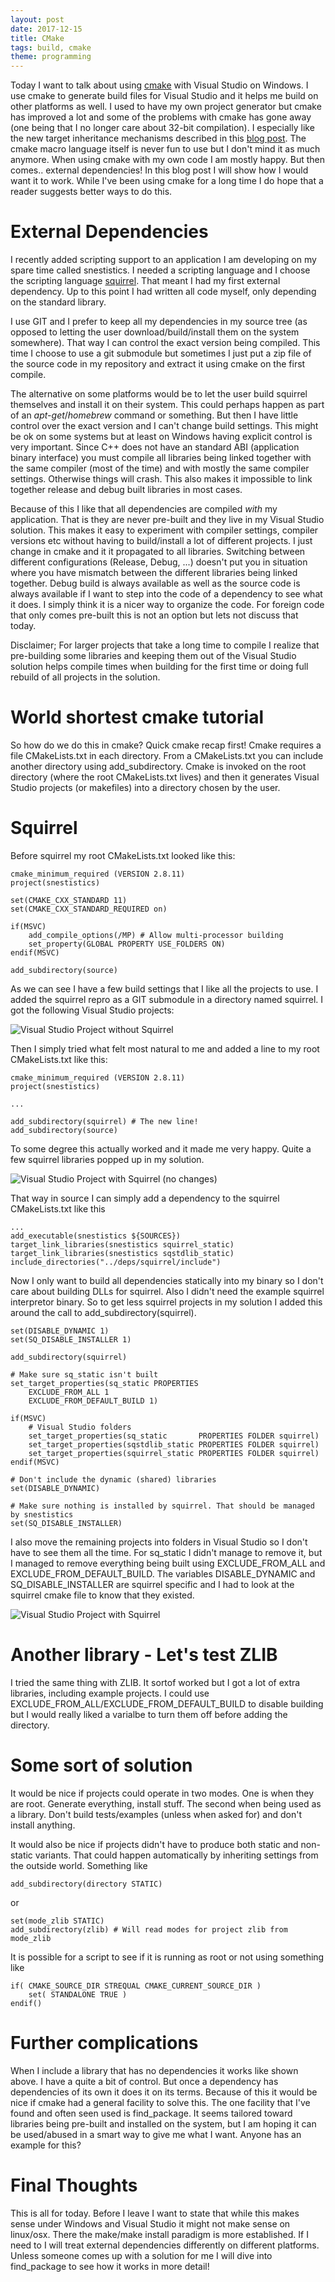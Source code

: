```yaml
---
layout: post
date: 2017-12-15
title: CMake
tags: build, cmake
theme: programming
---
```

Today I want to talk about using [cmake](https://cmake.org/) with Visual Studio on Windows. I use cmake to generate build files for Visual Studio and it helps me build on other platforms as well. I used to have my own project generator but cmake has improved a lot and some of the problems with cmake has gone away (one being that I no longer care about 32-bit compilation). I especially like the new target inheritance mechanisms described in this [blog post](https://schneide.wordpress.com/2016/04/08/modern-cmake-with-target_link_libraries/). The cmake macro language itself is never fun to use but I don't mind it as much anymore. When using cmake with my own code I am mostly happy. But then comes.. external dependencies! In this blog post I will show how I would want it to work. While I've been using cmake for a long time I do hope that a reader suggests better ways to do this.

# External Dependencies

I recently added scripting support to an application I am developing on my spare time called snestistics. I needed a scripting language and I choose the scripting language [squirrel](https://github.com/albertodemichelis/squirrel). That meant I had my first external dependency. Up to this point I had written all code myself, only depending on the standard library.

I use GIT and I prefer to keep all my dependencies in my source tree (as opposed to letting the user download/build/install them on the system somewhere). That way I can control the exact version being compiled. This time I choose to use a git submodule but sometimes I just put a zip file of the source code in my repository and extract it using cmake on the first compile.

The alternative on some platforms would be to let the user build squirrel themselves and install it on their system. This could perhaps happen as part of an *apt-get*/*homebrew* command or something. But then I have little control over the exact version and I can't change build settings. This might be ok on some systems but at least on Windows having explicit control is very important. Since C++ does not have an standard ABI (application binary interface) you must compile all libraries being linked together with the same compiler (most of the time) and with mostly the same compiler settings. Otherwise things will crash. This also makes it impossible to link together release and debug built libraries in most cases.

Because of this I like that all dependencies are compiled _with_ my application. That is they are never pre-built and they live in my Visual Studio solution. This makes it easy to experiment with compiler settings, compiler versions etc without having to build/install a lot of different projects. I just change in cmake and it it propagated to all libraries. Switching between different configurations (Release, Debug, ...) doesn't put you in situation where you have mismatch between the different libraries being linked together. Debug build is always available as well as the source code is always available if I want to step into the code of a dependency to see what it does. I simply think it is a nicer way to organize the code. For foreign code that only comes pre-built this is not an option but lets not discuss that today.

Disclaimer; For larger projects that take a long time to compile I realize that pre-building some libraries and keeping them out of the Visual Studio solution helps compile times when building for the first time or doing full rebuild of all projects in the solution.

# World shortest cmake tutorial

So how do we do this in cmake? Quick cmake recap first! Cmake requires a file CMakeLists.txt in each directory. From a CMakeLists.txt you can include another directory using add_subdirectory. Cmake is invoked on the root directory (where the root CMakeLists.txt lives) and then it generates Visual Studio projects (or makefiles) into a directory chosen by the user.

# Squirrel

Before squirrel my root CMakeLists.txt looked like this:
~~~~~~~~~~
cmake_minimum_required (VERSION 2.8.11)
project(snestistics)

set(CMAKE_CXX_STANDARD 11)
set(CMAKE_CXX_STANDARD_REQUIRED on)

if(MSVC)
	add_compile_options(/MP) # Allow multi-processor building
	set_property(GLOBAL PROPERTY USE_FOLDERS ON)
endif(MSVC)

add_subdirectory(source)
~~~~~~~~~~

As we can see I have a few build settings that I like all the projects to use. I added the squirrel repro as a GIT submodule in a directory named squirrel. I got the following Visual Studio projects:

![Visual Studio Project without Squirrel](images/cmake-1-1.png)

Then I simply tried what felt most natural to me and added a line to my root CMakeLists.txt like this:

~~~~~~~~~~
cmake_minimum_required (VERSION 2.8.11)
project(snestistics)

...

add_subdirectory(squirrel) # The new line!
add_subdirectory(source)
~~~~~~~~~~

To some degree this actually worked and it made me very happy. Quite a few squirrel libraries popped up in my solution.

![Visual Studio Project with Squirrel (no changes)](images/cmake-1-2.png)

That way in source I can simply add a dependency to the squirrel CMakeLists.txt like this

~~~~~~~~~~
...
add_executable(snestistics ${SOURCES})
target_link_libraries(snestistics squirrel_static)
target_link_libraries(snestistics sqstdlib_static)
include_directories("../deps/squirrel/include")
~~~~~~~~~~

Now I only want to build all dependencies statically into my binary so I don't care about building DLLs for squirrel. Also I didn't need the example squirrel interpretor binary. So to get less squirrel projects in my solution I added this around the call to add_subdirectory(squirrel).

~~~~~~~~~~
set(DISABLE_DYNAMIC 1)
set(SQ_DISABLE_INSTALLER 1)

add_subdirectory(squirrel)

# Make sure sq_static isn't built
set_target_properties(sq_static PROPERTIES 
	EXCLUDE_FROM_ALL 1
	EXCLUDE_FROM_DEFAULT_BUILD 1)

if(MSVC)
	# Visual Studio folders
	set_target_properties(sq_static       PROPERTIES FOLDER squirrel)
	set_target_properties(sqstdlib_static PROPERTIES FOLDER squirrel)
	set_target_properties(squirrel_static PROPERTIES FOLDER squirrel)
endif(MSVC)

# Don't include the dynamic (shared) libraries
set(DISABLE_DYNAMIC)

# Make sure nothing is installed by squirrel. That should be managed by snestistics
set(SQ_DISABLE_INSTALLER)
~~~~~~~~~~
I also move the remaining projects into folders in Visual Studio so I don't have to see them all the time. For sq_static I didn't manage to remove it, but I managed to remove everything being built using EXCLUDE_FROM_ALL and EXCLUDE_FROM_DEFAULT_BUILD. The variables DISABLE_DYNAMIC and SQ_DISABLE_INSTALLER are squirrel specific and I had to look at the squirrel cmake file to know that they existed.

![Visual Studio Project with Squirrel](images/cmake-1-3.png)

# Another library - Let's test ZLIB

I tried the same thing with ZLIB. It sortof worked but I got a lot of extra libraries, including example projects. I could use EXCLUDE_FROM_ALL/EXCLUDE_FROM_DEFAULT_BUILD to disable building but I would really liked a varialbe to turn them off before adding the directory.

# Some sort of solution

It would be nice if projects could operate in two modes. One is when they are root. Generate everything, install stuff. The second when being used as a library. Don't build tests/examples (unless when asked for) and don't install anything.

It would also be nice if projects didn't have to produce both static and non-static variants. That could happen automatically by inheriting settings from the outside world. Something like

~~~~~~~~~~~~~~~
add_subdirectory(directory STATIC)
~~~~~~~~~~~~~~~
or
~~~~~~~~~~~~~~~
set(mode_zlib STATIC)
add_subdirectory(zlib) # Will read modes for project zlib from mode_zlib
~~~~~~~~~~~~~~~

It is possible for a script to see if it is running as root or not using something like
~~~~~~~~~~~~~~~
if( CMAKE_SOURCE_DIR STREQUAL CMAKE_CURRENT_SOURCE_DIR )
	set( STANDALONE TRUE )
endif()
~~~~~~~~~~~~~~~

# Further complications

When I include a library that has no dependencies it works like shown above. I have a quite a bit of control. But once a dependency has dependencies of its own it does it on its terms. Because of this it would be nice if cmake had a general facility to solve this. The one facility that I've found and often seen used is find_package. It seems tailored toward libraries being pre-built and installed on the system, but I am hoping it can be used/abused in a smart way to give me what I want. Anyone has an example for this?

# Final Thoughts

This is all for today. Before I leave I want to state that while this makes sense under Windows and Visual Studio it might not make sense on linux/osx. There the make/make install paradigm is more established. If I need to I will treat external dependencies differently on different platforms. Unless someone comes up with a solution for me I will dive into find_package to see how it works in more detail!
